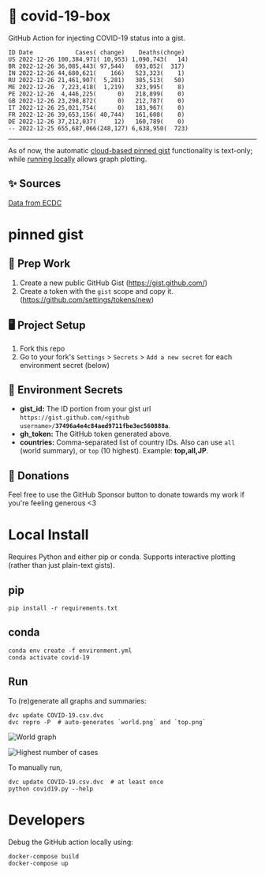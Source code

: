 # 🏥 covid-19-box

GitHub Action for injecting COVID-19 status into a gist.

```
ID Date            Cases( change)    Deaths(chnge)
US 2022-12-26 100,384,971( 10,953) 1,090,743(   14)
BR 2022-12-26 36,085,443( 97,544)   693,052(  317)
IN 2022-12-26 44,680,621(    166)   523,323(    1)
RU 2022-12-26 21,461,907(  5,281)   385,513(   50)
ME 2022-12-26  7,223,418(  1,219)   323,995(    8)
PE 2022-12-26  4,446,225(      0)   218,899(    0)
GB 2022-12-26 23,298,872(      0)   212,787(    0)
IT 2022-12-26 25,021,754(      0)   183,967(    0)
FR 2022-12-26 39,653,156( 40,744)   161,608(    0)
DE 2022-12-26 37,212,037(     12)   160,789(    0)
-- 2022-12-25 655,687,066(248,127) 6,638,950(  723)
```

---

As of now, the automatic [cloud-based pinned gist](#pinned-gist) functionality is text-only;
while [running locally](#local-install) allows graph plotting.

## ✨ Sources

[Data from ECDC](https://www.ecdc.europa.eu/en/publications-data/download-todays-data-geographic-distribution-covid-19-cases-worldwide)

# pinned gist

## 🎒 Prep Work
1. Create a new public GitHub Gist (https://gist.github.com/)
1. Create a token with the `gist` scope and copy it. (https://github.com/settings/tokens/new)

## 🖥 Project Setup
1. Fork this repo
1. Go to your fork's `Settings` > `Secrets` > `Add a new secret` for each environment secret (below)

## 🤫 Environment Secrets
- **gist_id:** The ID portion from your gist url `https://gist.github.com/<github username>/`**`37496a4e4c84aed9711fbe3ec560888a`**.
- **gh_token:** The GitHub token generated above.
- **countries:** Comma-separated list of country IDs. Also can use `all` (world summary), or `top` (10 highest). Example: **top,all,JP**.

## 💸 Donations

Feel free to use the GitHub Sponsor button to donate towards my work if you're feeling generous <3

# Local Install

Requires Python and either pip or conda. Supports interactive plotting (rather than just plain-text gists).

## pip

```
pip install -r requirements.txt
```

## conda

```
conda env create -f environment.yml
conda activate covid-19
```

## Run

To (re)generate all graphs and summaries:

```
dvc update COVID-19.csv.dvc
dvc repro -P  # auto-generates `world.png` and `top.png`
```

![World graph](world.png)

![Highest number of cases](top.png)

To manually run,

```
dvc update COVID-19.csv.dvc  # at least once
python covid19.py --help
```

# Developers

Debug the GitHub action locally using:

```
docker-compose build
docker-compose up
```
